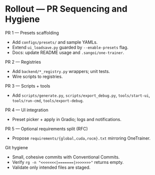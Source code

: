 # Rollout — PR Sequencing and Hygiene

PR 1 — Presets scaffolding
- Add `configs/presets/` and sample YAMLs.
- Extend `ui_loadsave.py` guarded by `--enable-presets` flag.
- Docs: update README usage and `.sangoi/one-trainer`.

PR 2 — Registries
- Add `backend/*_registry.py` wrappers; unit tests.
- Wire scripts to registries.

PR 3 — Scripts + tools
- Add `scripts/generate.py`, `scripts/export_debug.py`, `tools/start-ui`, `tools/run-cmd`, `tools/export-debug`.

PR 4 — UI integration
- Preset picker + apply in Gradio; logs and notifications.

PR 5 — Optional requirements split (RFC)
- Propose `requirements/{global,cuda,rocm}.txt` mirroring OneTrainer.

Git hygiene
- Small, cohesive commits with Conventional Commits.
- Verify `rg -n "<<<<<<<|=======|>>>>>>>"` returns empty.
- Validate only intended files are staged.

